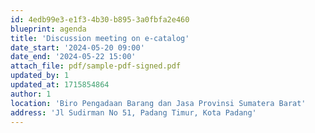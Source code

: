 ```yaml
---
id: 4edb99e3-e1f3-4b30-b895-3a0fbfa2e460
blueprint: agenda
title: 'Discussion meeting on e-catalog'
date_start: '2024-05-20 09:00'
date_end: '2024-05-22 15:00'
attach_file: pdf/sample-pdf-signed.pdf
updated_by: 1
updated_at: 1715854864
author: 1
location: 'Biro Pengadaan Barang dan Jasa Provinsi Sumatera Barat'
address: 'Jl Sudirman No 51, Padang Timur, Kota Padang'
---
```

